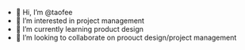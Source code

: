 - 👋 Hi, I’m @taofee
- 👀 I’m interested in project management
- 🌱 I’m currently learning product design
- 💞️ I’m looking to collaborate on proouct design/project management


<!---
taofee/taofee is a ✨ special ✨ repository because its `README.md` (this file) appears on your GitHub profile.
You can click the Preview link to take a look at your changes.
--->
